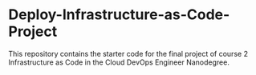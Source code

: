 # Deploy-Infrastructure-as-Code-Project
This repository contains the starter code for the final project of course 2 Infrastructure as Code in the Cloud DevOps Engineer Nanodegree.
